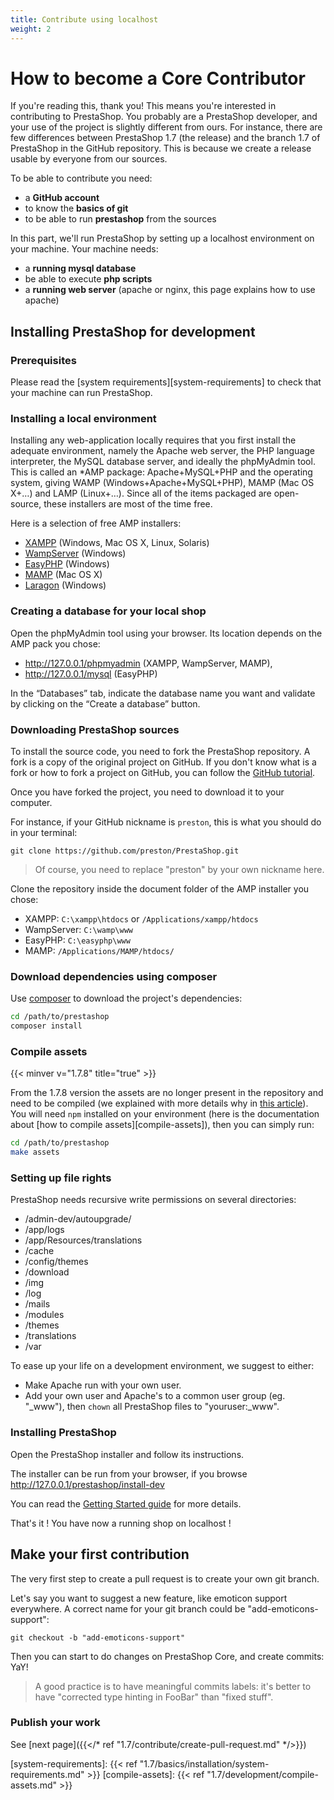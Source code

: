 ```yaml
---
title: Contribute using localhost
weight: 2
---
```


# How to become a Core Contributor

If you're reading this, thank you! This means you're interested in contributing to PrestaShop.
You probably are a PrestaShop developer, and your use of the project is slightly different from
ours. For instance, there are few differences between PrestaShop 1.7 (the release) and the branch 1.7
of PrestaShop in the GitHub repository. This is because we create a release usable by everyone from our sources.

To be able to contribute you need:

* a **GitHub account**
* to know the **basics of git**
* to be able to run **prestashop** from the sources

In this part, we'll run PrestaShop by setting up a localhost environment on your machine. Your machine needs:

* a **running mysql database**
* be able to execute **php scripts**
* a **running web server** (apache or nginx, this page explains how to use apache)

## Installing PrestaShop for development

### Prerequisites

Please read the [system requirements][system-requirements] to check that your machine can run PrestaShop.

### Installing a local environment

Installing any web-application locally requires that you first install the adequate environment, namely the Apache web server, the PHP language interpreter, the MySQL database server, and ideally the phpMyAdmin tool. This is called an *AMP package: Apache+MySQL+PHP and the operating system, giving WAMP (Windows+Apache+MySQL+PHP), MAMP (Mac OS X+…) and LAMP (Linux+…). Since all of the items packaged are open-source, these installers are most of the time free.

Here is a selection of free AMP installers:

* [XAMPP](https://www.apachefriends.org/en/xampp.html) (Windows, Mac OS X, Linux, Solaris)
* [WampServer](http://www.wampserver.com/) (Windows)
* [EasyPHP](https://www.easyphp.org/) (Windows)
* [MAMP](https://www.mamp.info/) (Mac OS X)
* [Laragon](https://laragon.org/) (Windows)

### Creating a database for your local shop

Open the phpMyAdmin tool using your browser. Its location depends on the AMP pack you chose:

* http://127.0.0.1/phpmyadmin (XAMPP, WampServer, MAMP),
* http://127.0.0.1/mysql (EasyPHP)

In the “Databases” tab, indicate the database name you want and validate by clicking on the “Create a database” button.

### Downloading PrestaShop sources

To install the source code, you need to fork the PrestaShop repository. A fork is a copy of the original project on GitHub.
If you don't know what is a fork or how to fork a project on GitHub, you can follow the [GitHub tutorial](https://help.github.com/articles/fork-a-repo/).

Once you have forked the project, you need to download it to your computer.

For instance, if your GitHub nickname is `preston`, this is what you should do in your terminal:

```
git clone https://github.com/preston/PrestaShop.git
```

> Of course, you need to replace "preston" by your own nickname here.

Clone the repository inside the document folder of the AMP installer you chose:

* XAMPP: `C:\xampp\htdocs` or `/Applications/xampp/htdocs`
* WampServer: `C:\wamp\www`
* EasyPHP: `C:\easyphp\www`
* MAMP: `/Applications/MAMP/htdocs/`

### Download dependencies using composer

Use [composer](https://getcomposer.org/download/) to download the project's dependencies:

```bash
cd /path/to/prestashop
composer install
```

### Compile assets
{{< minver v="1.7.8" title="true" >}}

From the 1.7.8 version the assets are no longer present in the repository and need to be compiled (we explained with more details why in [this article](https://build.prestashop.com/news/open-question-not-commiting-assets-anymore/)).
You will need `npm` installed on your environment (here is the documentation about [how to compile assets][compile-assets]), then you can simply run:

```bash
cd /path/to/prestashop
make assets
```

### Setting up file rights

PrestaShop needs recursive write permissions on several directories:

- /admin-dev/autoupgrade/
- /app/logs
- /app/Resources/translations
- /cache
- /config/themes
- /download
- /img
- /log
- /mails
- /modules
- /themes
- /translations
- /var

To ease up your life on a development environment, we suggest to either:

- Make Apache run with your own user.
- Add your own user and Apache's to a common user group (eg. "_www"), then `chown` all PrestaShop files to "youruser:_www". 


### Installing PrestaShop

Open the PrestaShop installer and follow its instructions.

The installer can be run from your browser, if you browse http://127.0.0.1/prestashop/install-dev

You can read the [Getting Started guide][getting-started-guide] for more details.

That's it ! You have now a running shop on localhost !

## Make your first contribution

The very first step to create a pull request is to create your own git branch.

Let's say you want to suggest a new feature, like emoticon support everywhere. A correct name for your git branch could be "add-emoticons-support":

```
git checkout -b "add-emoticons-support"
```

Then you can start to do changes on PrestaShop Core, and create commits: YaY!

> A good practice is to have meaningful commits labels: it's better to have "corrected type hinting in FooBar" than "fixed stuff". 

### Publish your work

See [next page]({{</* ref "1.7/contribute/create-pull-request.md" */>}})


[getting-started-guide]: http://doc.prestashop.com/display/PS17/Getting+Started
[system-requirements]: {{< ref "1.7/basics/installation/system-requirements.md" >}}
[compile-assets]: {{< ref "1.7/development/compile-assets.md" >}}

